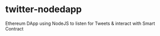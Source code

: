 # twitter-nodedapp
Ethereum DApp using NodeJS to listen for Tweets &amp; interact with Smart Contract

